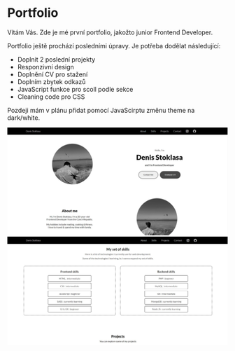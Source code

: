 <h1>Portfolio</h1>
<p>Vítám Vás. Zde je mé první portfolio, jakožto junior Frontend Developer.</p>
<p>Portfolio ještě prochází posledními úpravy. Je potřeba dodělat následující:</p>
<ul>
  <li>Doplnit 2 poslední projekty</li>
  <li>Responzivní design</li>
  <li>Doplnění CV pro stažení</li>
  <li>Doplním zbytek odkazů</li>
  <li>JavaScript funkce pro scoll podle sekce</li>
  <li>Cleaning code pro CSS</li>
</ul>
<p>Pozdeji mám v plánu přidat pomocí JavaScirptu změnu theme na dark/white.</p>
<img src="/assets/imgs/screen-portfolio.jpg">
<img src="/assets/imgs/screen-portfolio-2.jpg">
